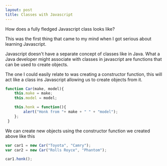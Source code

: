 ```yaml
---
layout: post
title: Classes with Javascript
---
```


How does a fully fledged Javascript class looks like?

This was the first thing that came to my mind when I got serious about learning Javascript.

Javascript doesn't have a separate concept of classes like in Java. What a Java developer might associate with classes
in javascript are functions that can be used to create objects.

The one I could easily relate to was creating a constructor function, this will act like a class ins Javascript allowing
us to create objects from it.

```javascript
function Car(make, model){
    this.make = make;
    this.model = model;

    this.honk = function(){
        alert("Honk from "+ make + " " + "model");
    };
 }
```

We can create new objects using the constructor function we created above like this

```javascript
var car1 = new Car("Toyota", "Camry");
var car2 = new Car("Rolls Royce", "Phantom");

car1.honk();
```